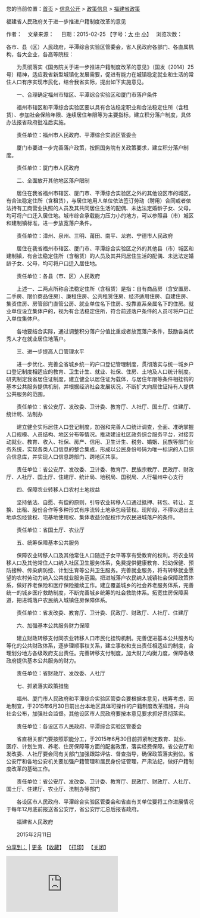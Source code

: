 您的当前位置：[首页](../../../../ "首页") \> [信息公开](../../../ "信息公开") \> [政策信息](../../ "政策信息") \> [福建省政策](../ "福建省政策")

福建省人民政府关于进一步推进户籍制度改革的意见

作者：    文章来源：     日期：2015-02-25 【字号：[大](javascript:fontZoomC();) [中](javascript:fontZoomB();) [小](javascript:fontZoomA();)】   浏览次数：

各市、县（区）人民政府，平潭综合实验区管委会，省人民政府各部门、各直属机构，各大企业，各高等院校：

　　为贯彻落实《国务院关于进一步推进户籍制度改革的意见》（国发〔2014〕25号）精神，适应我省新型城镇化发展需要，促进有能力在城镇稳定就业和生活的常住人口有序实现市民化，结合我省实际，提出如下实施意见。

　　一、合理确定福州市辖区、平潭综合实验区和厦门市落户条件

　　福州市辖区和平潭综合实验区要以具有合法稳定职业和合法稳定住所（含租赁）、参加社会保险年限、连续居住年限等为主要指标，建立积分落户制度，具体办法报省政府批准后实施。

　　责任单位：福州市人民政府、平潭综合实验区管委会

　　厦门市要进一步完善落户政策，按照国务院有关政策要求，建立积分落户制度。

　　责任单位：厦门市人民政府

　　二、全面放开其他地区落户限制

　　居住在我省福州市辖区、厦门市、平潭综合实验区之外的其他设区市的城区，有合法稳定住所（含租赁），与居住地用人单位依法签订劳动（聘用）合同或者依法持有工商营业执照的人员及其共同居住生活的配偶、未达法定婚龄子女、父母，均可将户口迁入居住地。城市综合承载能力压力小的地方，可以参照县（市）城区和建制镇标准，进一步放宽落户条件。

　　责任单位：漳州、泉州、三明、莆田、南平、龙岩、宁德市人民政府

　　居住在我省福州市辖区、厦门市、平潭综合实验区之外的其他县（市）城区和建制镇，有合法稳定住所（含租赁）的人员及其共同居住生活的配偶、未达法定婚龄子女、父母，均可将户口迁入居住地。

　　责任单位：各县（市、区）人民政府

　　上述一、二两点所称合法稳定住所（含租赁）是指：自有商品房（含安置房、二手房、限价商品住房）、廉租住房、公共租赁住房、经济适用住房、自建住房、集资住房、房管部门直管公房、就业单位名下住房、投靠直系亲属名下的住房。就业单位设立集体户的，视为有合法稳定住所，符合前述落户条件的人员可将户口迁入单位集体户。

　　各地要结合实际，通过调整积分落户分值比重或者放宽落户条件，鼓励各类优秀人才在就业居住地落户。

　　三、进一步提高人口管理水平

　　进一步优化、完善全省城乡统一的户口登记管理制度，贯彻落实与统一城乡户口登记制度相适应的教育、卫生计生、就业、社保、住房、土地及人口统计制度。研究制定我省居住证制度，建立健全以居住证为载体，与居住年限等条件相挂钩的基本公共服务提供机制，并根据经济社会发展状况，不断扩大向居住证持有人提供公共服务的范围。

　　责任单位：省公安厅、发改委、卫计委、教育厅、人社厅、国土厅、住建厅、统计局、法制办

　　建立健全实际居住人口登记制度，加强和完善人口统计调查，全面、准确掌握人口规模、人员结构、地区分布等情况。推动建设社区政务综合服务平台，对接劳动就业、教育、收入、社保、房产、信用、卫生计生、税务、婚姻、民族等部门业务系统，实现各类人口信息的整合集成，形成以公民身份号码为唯一标识的人口综合信息库，并实现人口信息跨部门、跨地区共享。

　　责任单位：省公安厅、发改委、卫计委、教育厅、民族宗教厅、民政厅、财政厅、人社厅、国土厅、住建厅、统计局、地税局、国税局、人行福州中心支行

　　四、保障农业转移人口农村土地权益

　　坚持依法、自愿、有偿的原则，引导农业转移人口通过抵押、转包、转让、互换、出租、股份合作等多种形式有序流转土地承包经营权。现阶段，不得以退出土地承包经营权、宅基地使用权、集体收益分配权作为农民进城落户的条件。

　　责任单位：省国土厅、农业厅

　　五、统筹保障基本公共服务

　　保障农业转移人口及其他常住人口随迁子女平等享有受教育的权利。将农业转移人口及其他常住人口纳入社区卫生服务体系，免费提供健康教育、妇幼保健、预防接种、传染病防控、计划生育等公共卫生服务。完善就业服务，将有转移就业愿望的农村劳动力纳入公共就业服务范围。把进城落户农民纳入城镇社会保障政策体系，做好养老保险和医疗保险接续工作。建立覆盖城乡的社会养老服务体系，完善统一的城乡医疗救助制度，不断完善城乡统筹的社会救助体系。拓宽住房保障渠道，把进城落户农民纳入城镇住房保障体系。

　　责任单位：省发改委、教育厅、卫计委、民政厅、财政厅、人社厅、住建厅

　　六、加强基本公共服务财力保障

　　建立财政转移支付同农业转移人口市民化挂钩机制。完善促进基本公共服务均等化的公共财政体系，逐步理顺事权关系，建立事权和支出责任相适应的制度，合理划分地方各级政府支出责任。完善转移支付制度，加大财力均衡力度，保障各级政府提供基本公共服务的财力。

　　责任单位：省财政厅、发改委、人社厅

　　七、抓紧落实政策措施

　　福州、厦门市人民政府和平潭综合实验区管委会要根据本意见，统筹考虑，因地制宜，于2015年6月30日前出台本地区具体可操作的户籍制度改革措施，并向社会公布，加强社会监督。其他设区市人民政府要按本意见要求抓好贯彻落实。

　　责任单位：各设区市人民政府、平潭综合实验区管委会

　　省直相关部门要按照职能分工，于2015年6月30日前抓紧制定教育、就业、医疗、计划生育、养老、住房保障等方面的配套政策，落实经费保障。省公安厅和发改委、人社厅要会同有关部门加强跟踪评估、督查指导，确保政策落实到位。省公安厅和各地公安机关要加强户籍管理和居民身份证管理，严肃法纪，做好户籍制度改革的基础工作。

　　责任单位：省公安厅、发改委、卫计委、教育厅、民政厅、财政厅、人社厅、国土厅、住建厅、农业厅、法制办等部门

　　各设区市人民政府、平潭综合实验区管委会和省直有关单位要将工作进展情况于每年12月底前报送省公安厅，省公安厅汇总后报省政府。

　　福建省人民政府

　　2015年2月11日

[分享到：](%20http://www.jiathis.com/share/?uid=1566452) | [更多](%20http://www.jiathis.com/share/?uid=1566452) 【[收藏](javascript:window.external.AddFavorite(location.href,document.title);)】 【[打印](#)】 【[关闭](javascript:window.close();)】

![](http://220.162.162.2:9091/phpstat/count/10000028/10000028.php)

